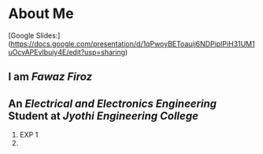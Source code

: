 # About Me

[Google Slides:] (https://docs.google.com/presentation/d/1qPwoyBEToauij6NDPipIPiH31UM1uOcvAPEvIbuiy4E/edit?usp=sharing)
## I am *Fawaz Firoz*
## An *Electrical and Electronics Engineering* Student at *Jyothi Engineering College*
1. EXP 1
2. 

